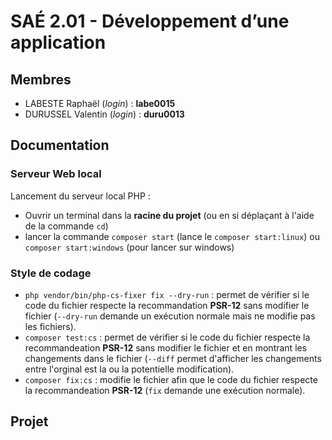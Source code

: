 # SAÉ 2.01 - Développement d’une application

## Membres
- LABESTE Raphaël (_login_) : **labe0015**
- DURUSSEL Valentin (_login_) : **duru0013**

## Documentation
### Serveur Web local
Lancement du serveur local PHP :

- Ouvrir un terminal dans la **racine du projet** (ou en si déplaçant à l'aide de la commande `cd`)
- lancer la commande `composer start` (lance le `composer start:linux`) ou `composer start:windows` (pour lancer sur windows)

### Style de codage


- `php vendor/bin/php-cs-fixer fix --dry-run` : permet de vérifier si le code du fichier respecte la recommandation **PSR-12** sans modifier le fichier (`--dry-run` demande un exécution normale mais ne modifie pas les fichiers).
- `composer test:cs` : permet de vérifier si le code du fichier respecte la recommandeation **PSR-12** sans modifier le fichier et en montrant les changements dans le fichier (`--diff` permet d'afficher les changements entre l'orginal est la ou la potentielle modification).
- `composer fix:cs` : modifie le fichier afin que le code du fichier respecte la recommandeation **PSR-12** (`fix` demande une exécution normale).

## Projet